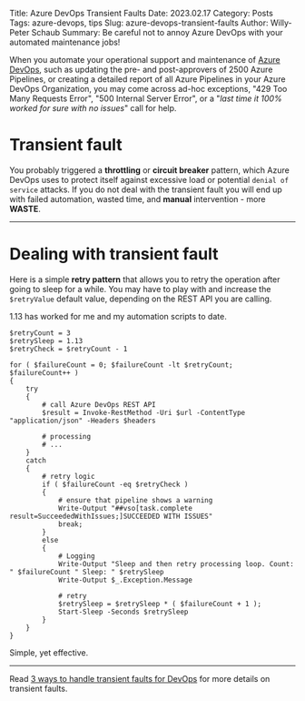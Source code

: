 Title: Azure DevOps Transient Faults
Date: 2023.02.17
Category: Posts 
Tags: azure-devops, tips
Slug: azure-devops-transient-faults
Author: Willy-Peter Schaub
Summary: Be careful not to annoy Azure DevOps with your automated maintenance jobs!

When you automate your operational support and maintenance of [Azure DevOps](https://azure.microsoft.com/en-us/products/devops/), such as updating the pre- and post-approvers of 2500 Azure Pipelines, or creating a detailed report of all Azure Pipelines in your Azure DevOps Organization, you may come across ad-hoc exceptions, "429 Too Many Requests Error", "500 Internal Server Error", or a "_last time it 100% worked for sure with no issues_" call for help.


# Transient fault

You probably triggered a **throttling** or **circuit breaker** pattern, which Azure DevOps uses to protect itself against excessive load or potential ```denial of service``` attacks. If you do not deal with the transient fault you will end up with failed automation, wasted time, and **manual** intervention - more **WASTE**.

---

# Dealing with transient fault

Here is a simple **retry pattern** that allows you to retry the operation after going to sleep for a while. You may have to play with and increase the ```$retryValue``` default value, depending on the REST API you are calling. 

1.13 has worked for me and my automation scripts to date.

```
$retryCount = 3
$retrySleep = 1.13
$retryCheck = $retryCount - 1

for ( $failureCount = 0; $failureCount -lt $retryCount; $failureCount++ ) 
{
    try 
    {
        # call Azure DevOps REST API
        $result = Invoke-RestMethod -Uri $url -ContentType "application/json" -Headers $headers
        
        # processing
        # ...
    }
    catch 
    {
        # retry logic
        if ( $failureCount -eq $retryCheck )
        {
            # ensure that pipeline shows a warning
            Write-Output "##vso[task.complete result=SucceededWithIssues;]SUCCEEDED WITH ISSUES"
            break;
        }
        else 
        {
            # Logging
            Write-Output "Sleep and then retry processing loop. Count: " $failureCount " Sleep: " $retrySleep
            Write-Output $_.Exception.Message

            # retry
            $retrySleep = $retrySleep * ( $failureCount + 1 );
            Start-Sleep -Seconds $retrySleep
        }
    }
}   
```

Simple, yet effective.

---

Read [3 ways to handle transient faults for DevOps](https://opensource.com/article/19/9/transient-faults-devops) for more details on transient faults.

